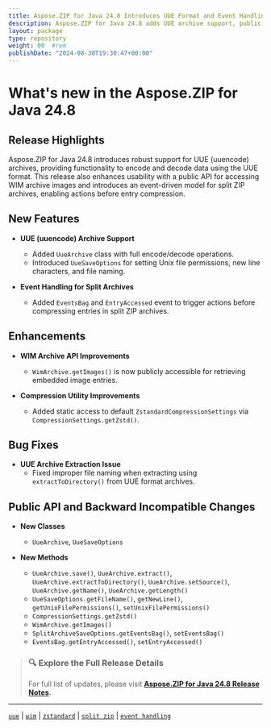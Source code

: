 ```yaml
---
title: Aspose.ZIP for Java 24.8 Introduces UUE Format and Event Handling Support
description: Aspose.ZIP for Java 24.8 adds UUE archive support, public Wim image access, and pre-compression event handling for enhanced stream and split archive operations.
layout: package
type: repository
weight: 00	#rem
publishDate: "2024-08-30T19:30:47+00:00"
---
```


# What's new in the Aspose.ZIP for Java 24.8

## Release Highlights

Aspose.ZIP for Java 24.8 introduces robust support for UUE (uuencode) archives, providing functionality to encode and decode data using the UUE format. This release also enhances usability with a public API for accessing WIM archive images and introduces an event-driven model for split ZIP archives, enabling actions before entry compression.

## New Features

- **UUE (uuencode) Archive Support**
  - Added `UueArchive` class with full encode/decode operations.
  - Introduced `UueSaveOptions` for setting Unix file permissions, new line characters, and file naming.

- **Event Handling for Split Archives**
  - Added `EventsBag` and `EntryAccessed` event to trigger actions before compressing entries in split ZIP archives.

## Enhancements

- **WIM Archive API Improvements**
  - `WimArchive.getImages()` is now publicly accessible for retrieving embedded image entries.

- **Compression Utility Improvements**
  - Added static access to default `ZstandardCompressionSettings` via `CompressionSettings.getZstd()`.

## Bug Fixes

- **UUE Archive Extraction Issue**
  - Fixed improper file naming when extracting using `extractToDirectory()` from UUE format archives.

## Public API and Backward Incompatible Changes

- **New Classes**
  - `UueArchive`, `UueSaveOptions`

- **New Methods**
  - `UueArchive.save()`, `UueArchive.extract()`, `UueArchive.extractToDirectory()`, `UueArchive.setSource()`, `UueArchive.getName()`, `UueArchive.getLength()`
  - `UueSaveOptions.getFileName()`, `getNewLine()`, `getUnixFilePermissions()`, `setUnixFilePermissions()`
  - `CompressionSettings.getZstd()`
  - `WimArchive.getImages()`
  - `SplitArchiveSaveOptions.getEventsBag()`, `setEventsBag()`
  - `EventsBag.getEntryAccessed()`, `setEntryAccessed()`

> ### 🔍 Explore the Full Release Details
>
> For full list of updates, please visit **[Aspose.ZIP for Java 24.8 Release Notes](https://releases.aspose.com/zip/java/release-notes/2024/aspose-zip-for-java-24-8-release-notes/).**

---

[`uue`](https://search.aspose.com/q/uue.html) | [`wim`](https://search.aspose.com/q/wim.html) | [`zstandard`](https://search.aspose.com/q/zstandard.html) | [`split zip`](https://search.aspose.com/q/split-zip.html) | [`event handling`](https://search.aspose.com/q/event-handling.html)
